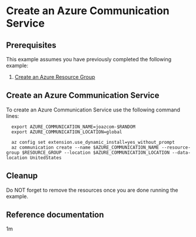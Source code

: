 
# Create an Azure Communication Service

## Prerequisites

This example assumes you have previously completed the following example:

1. [Create an Azure Resource Group](../../group/create/README.md)


## Create an Azure Communication Service

<!-- workflow.run()

  if [[ -z $REGION ]]; then
    export REGION=westus
  fi

  -->
<!-- workflow.cron(0 0 * * 0) -->
<!-- workflow.include(../../group/create/README.md) -->


To create an Azure Communication Service use the following command lines:

```shell
  export AZURE_COMMUNICATION_NAME=joazcom-$RANDOM
  export AZURE_COMMUNICATION_LOCATION=global

  az config set extension.use_dynamic_install=yes_without_prompt
  az communication create --name $AZURE_COMMUNICATION_NAME --resource-group $RESOURCE_GROUP --location $AZURE_COMMUNICATION_LOCATION --data-location UnitedStates
```

## Cleanup

<!-- workflow.directOnly()

  export RESULT=$(az communication show --name $AZURE_COMMUNICATION_NAME --resource-group $RESOURCE_GROUP --output tsv --query properties.provisioningState)
  az group delete --name $RESOURCE_GROUP --yes || true
  if [[ "$RESULT" != Succeeded ]]; then
    echo "Azure Communication Service '" $AZURE_COMMUNICATION_NAME "' was not created successfully"
    exit 1
  fi

  -->

Do NOT forget to remove the resources once you are done running the example.

## Reference documentation

1m

